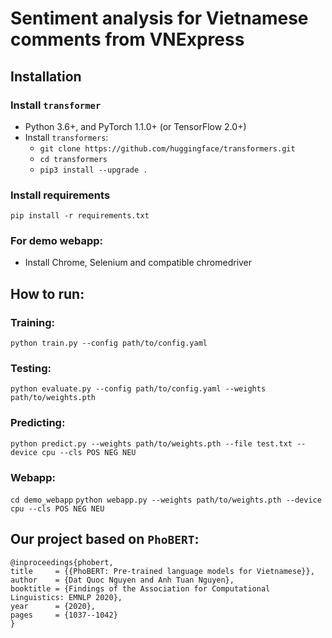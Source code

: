 # Sentiment analysis for Vietnamese comments from VNExpress

## Installation 

### Install `transformer`
 -  Python 3.6+, and PyTorch 1.1.0+ (or TensorFlow 2.0+)
 -  Install `transformers`:
	- `git clone https://github.com/huggingface/transformers.git`
	- `cd transformers`
	- `pip3 install --upgrade .`

### Install requirements
```pip install -r requirements.txt```

### For demo webapp:
 - Install Chrome, Selenium and compatible chromedriver

## How to run:

### Training:
```python train.py --config path/to/config.yaml```

### Testing:
```python evaluate.py --config path/to/config.yaml --weights path/to/weights.pth```

### Predicting:
```python predict.py --weights path/to/weights.pth --file test.txt --device cpu --cls POS NEG NEU```

### Webapp:
```cd demo_webapp```
```python webapp.py --weights path/to/weights.pth --device cpu --cls POS NEG NEU```

## Our project based on `PhoBERT`:
```
@inproceedings{phobert,
title     = {{PhoBERT: Pre-trained language models for Vietnamese}},
author    = {Dat Quoc Nguyen and Anh Tuan Nguyen},
booktitle = {Findings of the Association for Computational Linguistics: EMNLP 2020},
year      = {2020},
pages     = {1037--1042}
}
```
